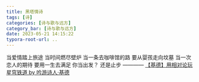 ```yaml
---
title: 黑塔情诗
tags: [诗]
categories: [诗与歌与远方]
category_bar: [诗与歌与远方]
date: 2023-05-21 14:15:22
typora-root-url: ..
---
```

当爱情踏上旅途
当时间燃尽壁炉
当一条去咖啡馆的路
要从婴孩走向坟墓
当一次恋人的期待
要用一生去满足
你当出发？
还是止步
———— [【基德】用相对论玩星穹铁道 by 吟游诗人·基德](https://www.bilibili.com/video/BV1Mv4y1J7xU)
